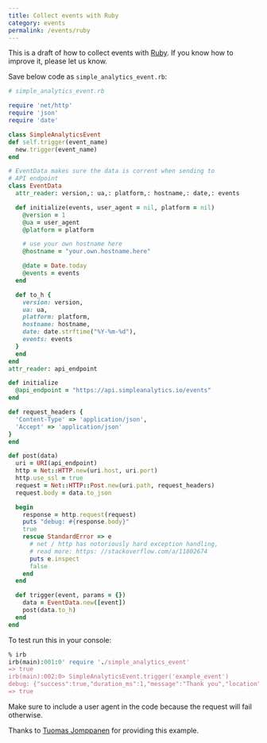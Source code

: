 ```yaml
---
title: Collect events with Ruby
category: events
permalink: /events/ruby
---
```


This is a draft of how to collect events with [Ruby](https://www.ruby-lang.org/en/). If you know how to improve it, please let us know.

Save below code as `simple_analytics_event.rb`:

```ruby
# simple_analytics_event.rb

require 'net/http'
require 'json'
require 'date'

class SimpleAnalyticsEvent
def self.trigger(event_name)
  new.trigger(event_name)
end

# EventData makes sure the data is corrent when sending to
# API endpoint
class EventData
  attr_reader: version,: ua,: platform,: hostname,: date,: events

  def initialize(events, user_agent = nil, platform = nil)
    @version = 1
    @ua = user_agent
    @platform = platform

    # use your own hostname here
    @hostname = "your.own.hostname.here"

    @date = Date.today
    @events = events
  end

  def to_h {
    version: version,
    ua: ua,
    platform: platform,
    hostname: hostname,
    date: date.strftime("%Y-%m-%d"),
    events: events
  }
  end
end
attr_reader: api_endpoint

def initialize
  @api_endpoint = "https://api.simpleanalytics.io/events"
end

def request_headers {
  'Content-Type' => 'application/json',
  'Accept' => 'application/json'
}
end

def post(data)
  uri = URI(api_endpoint)
  http = Net::HTTP.new(uri.host, uri.port)
  http.use_ssl = true
  request = Net::HTTP::Post.new(uri.path, request_headers)
  request.body = data.to_json

  begin
    response = http.request(request)
    puts "debug: #{response.body}"
    true
    rescue StandardError => e
      # net / http has notoriously hard exception handling,
      # read more: https: //stackoverflow.com/a/11802674
      puts e.inspect
      false
    end
  end

  def trigger(event, params = {})
    data = EventData.new([event])
    post(data.to_h)
  end
end
```

To test run this in your console:

```ruby
% irb
irb(main):001:0' require './simple_analytics_event'
=> true
irb(main):002:0> SimpleAnalyticsEvent.trigger('example_event')
debug: {"success":true,"duration_ms":1,"message":"Thank you","location":"Amsterdam"}
=> true
```

Make sure to include a user agent in the code because the request will fail otherwise.

Thanks to [Tuomas Jomppanen](https://twitter.com/tuomasj) for providing this example.
